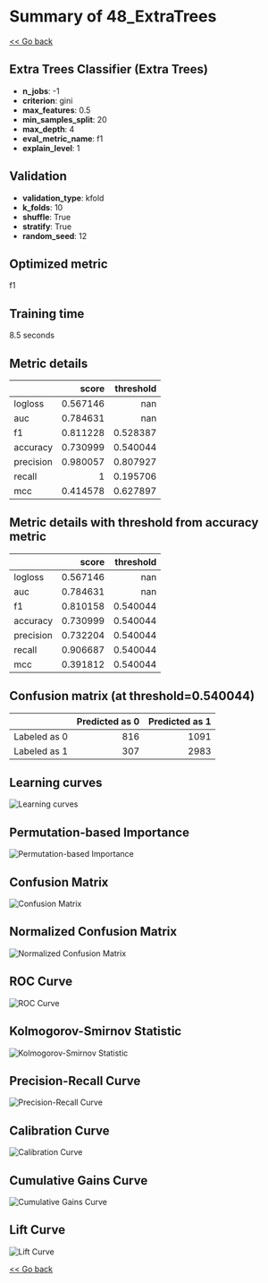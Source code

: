 # Summary of 48_ExtraTrees

[<< Go back](../README.md)


## Extra Trees Classifier (Extra Trees)
- **n_jobs**: -1
- **criterion**: gini
- **max_features**: 0.5
- **min_samples_split**: 20
- **max_depth**: 4
- **eval_metric_name**: f1
- **explain_level**: 1

## Validation
 - **validation_type**: kfold
 - **k_folds**: 10
 - **shuffle**: True
 - **stratify**: True
 - **random_seed**: 12

## Optimized metric
f1

## Training time

8.5 seconds

## Metric details
|           |    score |   threshold |
|:----------|---------:|------------:|
| logloss   | 0.567146 |  nan        |
| auc       | 0.784631 |  nan        |
| f1        | 0.811228 |    0.528387 |
| accuracy  | 0.730999 |    0.540044 |
| precision | 0.980057 |    0.807927 |
| recall    | 1        |    0.195706 |
| mcc       | 0.414578 |    0.627897 |


## Metric details with threshold from accuracy metric
|           |    score |   threshold |
|:----------|---------:|------------:|
| logloss   | 0.567146 |  nan        |
| auc       | 0.784631 |  nan        |
| f1        | 0.810158 |    0.540044 |
| accuracy  | 0.730999 |    0.540044 |
| precision | 0.732204 |    0.540044 |
| recall    | 0.906687 |    0.540044 |
| mcc       | 0.391812 |    0.540044 |


## Confusion matrix (at threshold=0.540044)
|              |   Predicted as 0 |   Predicted as 1 |
|:-------------|-----------------:|-----------------:|
| Labeled as 0 |              816 |             1091 |
| Labeled as 1 |              307 |             2983 |

## Learning curves
![Learning curves](learning_curves.png)

## Permutation-based Importance
![Permutation-based Importance](permutation_importance.png)
## Confusion Matrix

![Confusion Matrix](confusion_matrix.png)


## Normalized Confusion Matrix

![Normalized Confusion Matrix](confusion_matrix_normalized.png)


## ROC Curve

![ROC Curve](roc_curve.png)


## Kolmogorov-Smirnov Statistic

![Kolmogorov-Smirnov Statistic](ks_statistic.png)


## Precision-Recall Curve

![Precision-Recall Curve](precision_recall_curve.png)


## Calibration Curve

![Calibration Curve](calibration_curve_curve.png)


## Cumulative Gains Curve

![Cumulative Gains Curve](cumulative_gains_curve.png)


## Lift Curve

![Lift Curve](lift_curve.png)



[<< Go back](../README.md)

